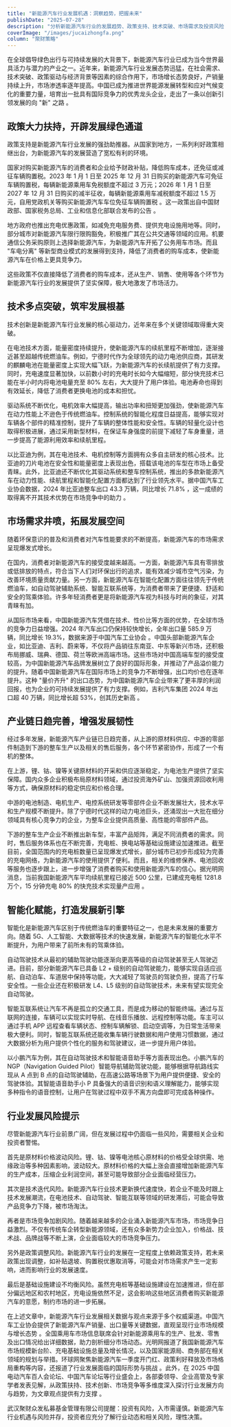 ```yaml
---
title: "新能源汽车行业发展机遇：洞察趋势，把握未来"
publishDate: "2025-07-28"
description: "分析新能源汽车行业的发展趋势、政策支持、技术突破、市场需求及投资风险"
coverImage: "/images/jucaizhongfa.png"
column: "聚财策略"
---
```


在全球倡导绿色出行与可持续发展的大背景下，新能源汽车行业已成为当今世界最具活力与潜力的产业之一。近年来，新能源汽车行业发展态势迅猛，在社会需求、技术突破、政策驱动与经济背景等因素的综合作用下，市场增长态势良好，产销量持续上升，市场渗透率逐年提高。中国已成为推进世界能源发展转型和应对气候变化的重要力量，培育出一批具有国际竞争力的优秀龙头企业，走出了一条以创新引领发展的向 "新" 之路 。

## 政策大力扶持，开辟发展绿色通道

政策支持是新能源汽车行业发展的强劲助推器。从国家到地方，一系列利好政策相继出台，为新能源汽车的发展营造了宽松有利的环境。

国家对购买新能源汽车的消费者和企业给予财政补贴，降低购车成本，还免征或减征车辆购置税。2023 年 1 月 1 日至 2025 年 12 月 31 日购买的新能源汽车可免征车辆购置税，每辆新能源乘用车免税额度不超过 3 万元；2026 年 1 月 1 日至 2027 年 12 月 31 日购买的减半征收，每辆新能源乘用车减税额度不超过 1.5 万元，自用党政机关等购买新能源汽车车位免征车辆购置税 。这一政策出自中国财政部、国家税务总局、工业和信息化部联合发布的公告 。

地方政府也推出充电优惠政策，如减免充电服务费、提供充电设施用地等。同时，部分城市对新能源汽车限行限购豁免，积极推广其在公共交通等领域的应用。机要通信公务采购原则上选择新能源汽车，为新能源汽车开拓了公务用车市场。而且 "车电分离" 等新型商业模式的发展得到支持，降低了消费者的购车成本，使新能源汽车在价格上更具竞争力。

这些政策不仅直接降低了消费者的购车成本，还从生产、销售、使用等各个环节为新能源汽车行业的发展提供了坚实保障，极大地激发了市场活力。

## 技术多点突破，筑牢发展根基

技术创新是新能源汽车行业发展的核心驱动力，近年来在多个关键领域取得重大突破。

在电池技术方面，能量密度持续提升，使新能源汽车的续航里程不断增加，逐渐接近甚至超越传统燃油车。例如，宁德时代作为全球领先的动力电池供应商，其研发的麒麟电池在能量密度上实现大幅飞跃，为新能源汽车的长续航提供了有力支撑。同时，充电速度显著加快，以前数小时的充电时长如今大幅缩短，部分快充技术已能在半小时内将电池电量充至 80% 左右，大大提升了用户体验。电池寿命也得到有效延长，降低了消费者更换电池的成本和担忧。

驱动系统不断优化，电机效率大幅提高，输出功率和扭矩更加强劲，使新能源汽车在动力性能上不逊色于传统燃油车。控制系统的智能化程度日益提高，能够实现对车辆各个部件的精准控制，提升了车辆的整体性能和安全性。车辆的轻量化设计也取得积极进展，通过采用新型材料，在保证车身强度的前提下减轻了车身重量，进一步提高了能源利用效率和续航里程。

以比亚迪为例，其在电池技术、电机控制等方面拥有众多自主研发的核心技术。比亚迪的刀片电池在安全性和能量密度上表现出色，搭载该电池的车型在市场上备受青睐。此外，比亚迪还不断优化其驱动系统和整车控制系统，推出的多款新能源汽车在动力性能、续航里程和智能化配置方面都达到了行业领先水平。据中国汽车工业协会数据，2024 年比亚迪整车出口 43.3 万辆，同比增长 71.8% ，这一成绩的取得离不开其技术优势在市场竞争中的助力 。

## 市场需求井喷，拓展发展空间

随着环保意识的普及和消费者对汽车性能要求的不断提高，新能源汽车的市场需求呈现爆发式增长。

在国内，消费者对新能源汽车的接受度越来越高。一方面，新能源汽车具有零排放或低排放的特点，符合当下人们对环保出行的追求，能有效减少城市空气污染，为改善环境质量贡献力量。另一方面，新能源汽车在智能化配置方面往往领先于传统燃油车，如自动驾驶辅助系统、智能互联系统等，为消费者带来了更便捷、舒适和安全的驾乘体验。许多年轻消费者更是将新能源汽车视为科技与时尚的象征，对其青睐有加。

从国际市场来看，中国新能源汽车凭借在技术、性价比等方面的优势，在全球市场的竞争力日益增强。2024 年汽车出口仍保持较快增长，全年出口量 585.9 万辆，同比增长 19.3%，数据来源于中国汽车工业协会 。中国头部新能源汽车企业，如比亚迪、吉利、蔚来等，不仅将产品销往东南亚、中东等新兴市场，还积极布局挪威、瑞典、德国、荷兰等欧洲高端市场。这些市场对中国高端车型的接受度较高，为中国新能源汽车品牌发展树立了良好的国际形象，并推动了产品溢价能力的提升。随着中国新能源汽车在国际市场上的竞争力不断增强，出口均价也在逐年提升。这种 "量价齐升" 的出口态势，为中国新能源汽车企业带来了更丰厚的利润回报，也为企业的可持续发展提供了有力支撑。例如，吉利汽车集团 2024 年出口超 40 万辆，同比增长超 53%，创其历史新高 。

## 产业链日趋完善，增强发展韧性

经过多年发展，新能源汽车产业链已日趋完善，从上游的原材料供应、中游的零部件制造到下游的整车生产以及相关的售后服务，各个环节紧密协作，形成了一个有机的整体。

在上游，锂、钴、镍等关键原材料的开采和供应逐渐稳定，为电池生产提供了坚实保障。国内众多企业积极布局原材料领域，通过投资海外矿山、加强资源回收利用等方式，确保原材料的稳定供应和价格合理。

中游的电池制造、电机生产、电控系统研发等零部件企业不断发展壮大，技术水平和生产规模不断提升。除了宁德时代这样的动力电池巨头，还涌现出一大批在细分领域具有核心竞争力的企业，为整车企业提供高质量、高性能的零部件产品。

下游的整车生产企业不断推出新车型，丰富产品矩阵，满足不同消费者的需求。同时，售后服务体系也在不断完善，充电桩、换电站等基础设施建设加速推进。截至目前，全国范围内的充电桩数量已呈现爆发式增长，部分城市已初步形成较为完善的充电网络，为新能源汽车的使用提供了便利。而且，相关的维修保养、电池回收等服务也逐步跟上，进一步增强了消费者购买和使用新能源汽车的信心。据光明网消息，当前我国新能源汽车平均续航里程已接近 500 公里，已建成充电桩 1281.8 万个，15 分钟充电 80% 的快充技术实现量产应用 。

## 智能化赋能，打造发展新引擎

智能化是新能源汽车区别于传统燃油车的重要特征之一，也是未来发展的重要方向。随着 5G、人工智能、大数据等技术的快速发展，新能源汽车的智能化水平不断提升，为用户带来了前所未有的驾乘体验。

自动驾驶技术从最初的辅助驾驶功能逐渐向更高等级的自动驾驶甚至无人驾驶迈进。目前，部分新能源汽车已具备 L2 + 级别的自动驾驶能力，能够实现自适应巡航、自动泊车、车道居中保持等功能，大大减轻了驾驶员的驾驶负担，提高了行车安全性。一些企业还在积极研发 L4、L5 级别的自动驾驶技术，未来有望实现完全自动驾驶。

智能互联系统让汽车不再是孤立的交通工具，而是成为移动的智能终端。通过与互联网的连接，车辆可以实现实时导航、在线音乐播放、远程控制等功能。车主可以通过手机 APP 远程查看车辆状态、控制车辆解锁、启动空调等，为日常生活带来极大便利。同时，智能互联系统还能收集车辆行驶数据和用户使用习惯数据，通过大数据分析为用户提供个性化的服务和驾驶建议，进一步提升用户体验。

以小鹏汽车为例，其在自动驾驶技术和智能语音助手等方面表现出色。小鹏汽车的 NGP（Navigation Guided Pilot）智能导航辅助驾驶功能，能够根据导航路线实现从 A 点到 B 点的自动驾驶辅助，在高速公路等场景下为用户提供便捷、安全的驾驶体验。其智能语音助手小 P 具备强大的语音识别和语义理解能力，能够实现多种指令的语音控制，让用户在驾驶过程中双手不离方向盘即可完成各种操作。

## 行业发展风险提示

尽管新能源汽车行业前景广阔，但在发展过程中仍面临一些风险，需要相关企业和投资者警惕。

首先是原材料价格波动风险。锂、钴、镍等电池核心原材料的价格受全球供需、地缘政治等多种因素影响，波动较大。原材料价格的大幅上涨会直接增加新能源汽车的生产成本，压缩企业利润空间，甚至可能导致部分企业面临经营压力。

其次是技术迭代风险。新能源汽车行业技术更新换代速度快，若企业不能及时跟上技术发展潮流，在电池技术、自动驾驶、智能互联等领域的研发滞后，可能会导致产品竞争力下降，被市场淘汰。

再者是市场竞争加剧风险。随着越来越多的企业涌入新能源汽车市场，市场竞争日益激烈。不仅有传统车企转型新能源领域，还有众多新势力企业加入，价格战、技术战、品牌战等不断上演，企业面临较大的市场竞争压力。

另外是政策调整风险。新能源汽车行业的发展在一定程度上依赖政策支持，若未来政策出现调整，如补贴退坡、购置税优惠取消等，可能会对市场需求产生一定影响，进而影响行业的发展速度。

最后是基础设施建设不均衡风险。虽然充电桩等基础设施建设在加速推进，但在部分偏远地区和农村地区，充电设施依然不足，这会影响这些地区消费者购买新能源汽车的意愿，制约市场的进一步拓展。

在上述文章中，新能源汽车行业发展相关数据与观点来源于多个权威渠道。中国汽车工业协会提供了新能源汽车产销量、出口量等关键数据，直观呈现行业市场规模与增长态势 。全国乘用车市场信息联席会针对新能源乘用车的生产、批发、零售及出口情况给出详细数据，助力剖析细分市场动态。光明网报道了我国新能源汽车市场规模新台阶、充电基础设施总量及增长情况，以及国家能源局、商务部在相关领域的规划与举措。环球网聚焦新能源汽车一季度开门红、政策利好释放及市场格局重构等内容，还报道了行业发展面临的国际形势与挑战 。此外，在 2025 中国电动汽车百人会论坛、中国汽车论坛等行业盛会上，各部委领导、企业高管及专家学者发表见解，从政策扶持、技术创新、市场竞争等多维度深入探讨行业发展方向与趋势，为文章观点提供有力支撑 。

武汉聚财众发私募基金管理有限公司提醒：投资有风险，入市需谨慎。新能源汽车行业机遇与风险并存，投资者应充分了解行业动态和相关风险，理性决策。